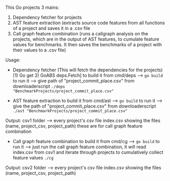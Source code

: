 This Go projects 3 mains:
1. Dependency fetcher for projects
2. AST feature extraction (extracts source code features from all functions of a project and saves it in a .csv file
3. Call graph feature combination (runs a callgraph analysis on the projects, which are in the output of AST features, to cumulate feature values for benchmarks.
                        It then saves the benchmarks of a project with their values to a .csv file)


Usage:
* Dependency fetcher (This will fetch the dependencies for the projects) [1) Go get 2) GoABS deps.Fetch]
to build it from cmd/deps --> `go build`
to run it --> give path of "project_commit_place.csv" from downloaderscript
`./deps "BenchmarkProjects/project_commit_place.csv"`



* AST feature extraction
to build it from cmd/ast --> `go build`
to run it --> give the path of "project_commit_place.csv" from downloaderscript
`./ast "BenchmarkProjects/project_commit_place.csv"`

Output: csv1 folder --> every project's csv file
                        index.csv showing the files (name, project_csv, project_path)
        these are for call graph feature combination



* Call graph feature combination
to build it from cmd/cg --> `go build`
to run it --> just run the call graph feature combination, it will read index.csv from csv1 and iterate through projects to cumulatively collect feature values
`./cg`

Output: csv2 folder --> every project's csv file
                        index.csv showing the files (name, project_csv, project_path)




